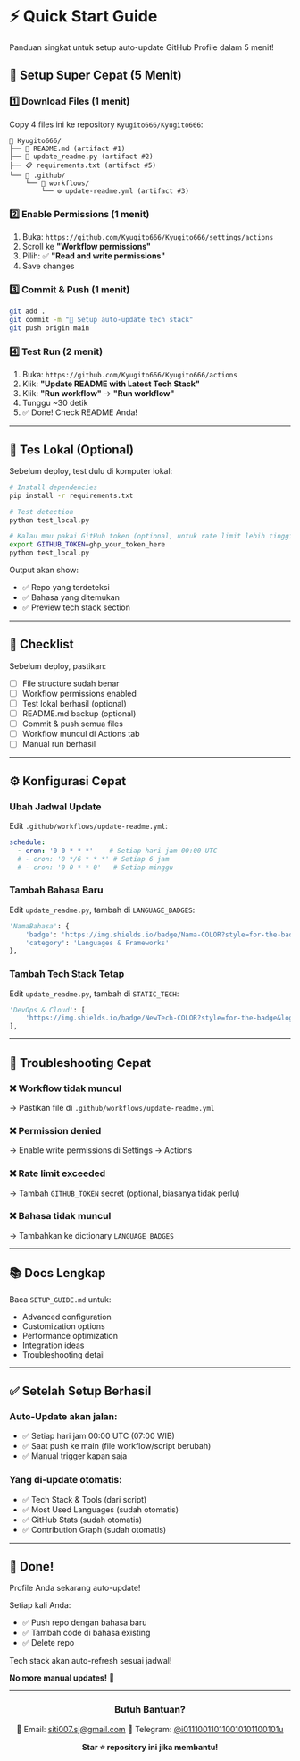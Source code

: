 # ⚡ Quick Start Guide

Panduan singkat untuk setup auto-update GitHub Profile dalam 5 menit!

## 🚀 Setup Super Cepat (5 Menit)

### 1️⃣ Download Files (1 menit)

Copy 4 files ini ke repository `Kyugito666/Kyugito666`:

```
📁 Kyugito666/
├── 📄 README.md (artifact #1)
├── 🐍 update_readme.py (artifact #2)
├── 📋 requirements.txt (artifact #5)
└── 📁 .github/
    └── 📁 workflows/
        └── ⚙️ update-readme.yml (artifact #3)
```

### 2️⃣ Enable Permissions (1 menit)

1. Buka: `https://github.com/Kyugito666/Kyugito666/settings/actions`
2. Scroll ke **"Workflow permissions"**
3. Pilih: ✅ **"Read and write permissions"**
4. Save changes

### 3️⃣ Commit & Push (1 menit)

```bash
git add .
git commit -m "🤖 Setup auto-update tech stack"
git push origin main
```

### 4️⃣ Test Run (2 menit)

1. Buka: `https://github.com/Kyugito666/Kyugito666/actions`
2. Klik: **"Update README with Latest Tech Stack"**
3. Klik: **"Run workflow"** → **"Run workflow"**
4. Tunggu ~30 detik
5. ✅ Done! Check README Anda!

---

## 🎯 Tes Lokal (Optional)

Sebelum deploy, test dulu di komputer lokal:

```bash
# Install dependencies
pip install -r requirements.txt

# Test detection
python test_local.py

# Kalau mau pakai GitHub token (optional, untuk rate limit lebih tinggi)
export GITHUB_TOKEN=ghp_your_token_here
python test_local.py
```

Output akan show:
- ✅ Repo yang terdeteksi
- ✅ Bahasa yang ditemukan
- ✅ Preview tech stack section

---

## 📝 Checklist

Sebelum deploy, pastikan:

- [ ] File structure sudah benar
- [ ] Workflow permissions enabled
- [ ] Test lokal berhasil (optional)
- [ ] README.md backup (optional)
- [ ] Commit & push semua files
- [ ] Workflow muncul di Actions tab
- [ ] Manual run berhasil

---

## ⚙️ Konfigurasi Cepat

### Ubah Jadwal Update

Edit `.github/workflows/update-readme.yml`:

```yaml
schedule:
  - cron: '0 0 * * *'    # Setiap hari jam 00:00 UTC
  # - cron: '0 */6 * * *' # Setiap 6 jam
  # - cron: '0 0 * * 0'   # Setiap minggu
```

### Tambah Bahasa Baru

Edit `update_readme.py`, tambah di `LANGUAGE_BADGES`:

```python
'NamaBahasa': {
    'badge': 'https://img.shields.io/badge/Nama-COLOR?style=for-the-badge&logo=icon&logoColor=white',
    'category': 'Languages & Frameworks'
},
```

### Tambah Tech Stack Tetap

Edit `update_readme.py`, tambah di `STATIC_TECH`:

```python
'DevOps & Cloud': [
    'https://img.shields.io/badge/NewTech-COLOR?style=for-the-badge&logo=icon&logoColor=white',
],
```

---

## 🐛 Troubleshooting Cepat

### ❌ Workflow tidak muncul
→ Pastikan file di `.github/workflows/update-readme.yml`

### ❌ Permission denied
→ Enable write permissions di Settings → Actions

### ❌ Rate limit exceeded
→ Tambah `GITHUB_TOKEN` secret (optional, biasanya tidak perlu)

### ❌ Bahasa tidak muncul
→ Tambahkan ke dictionary `LANGUAGE_BADGES`

---

## 📚 Docs Lengkap

Baca `SETUP_GUIDE.md` untuk:
- Advanced configuration
- Customization options
- Performance optimization
- Integration ideas
- Troubleshooting detail

---

## ✅ Setelah Setup Berhasil

### Auto-Update akan jalan:
- ✅ Setiap hari jam 00:00 UTC (07:00 WIB)
- ✅ Saat push ke main (file workflow/script berubah)
- ✅ Manual trigger kapan saja

### Yang di-update otomatis:
- ✅ Tech Stack & Tools (dari script)
- ✅ Most Used Languages (sudah otomatis)
- ✅ GitHub Stats (sudah otomatis)
- ✅ Contribution Graph (sudah otomatis)

---

## 🎉 Done!

Profile Anda sekarang auto-update! 

Setiap kali Anda:
- ✅ Push repo dengan bahasa baru
- ✅ Tambah code di bahasa existing
- ✅ Delete repo

Tech stack akan auto-refresh sesuai jadwal!

**No more manual updates!** 🚀

---

<div align="center">

### Butuh Bantuan?

📧 Email: siti007.sj@gmail.com
💬 Telegram: [@i011100110110010101100101u](https://t.me/i011100110110010101100101u)

**Star ⭐ repository ini jika membantu!**

</div>
